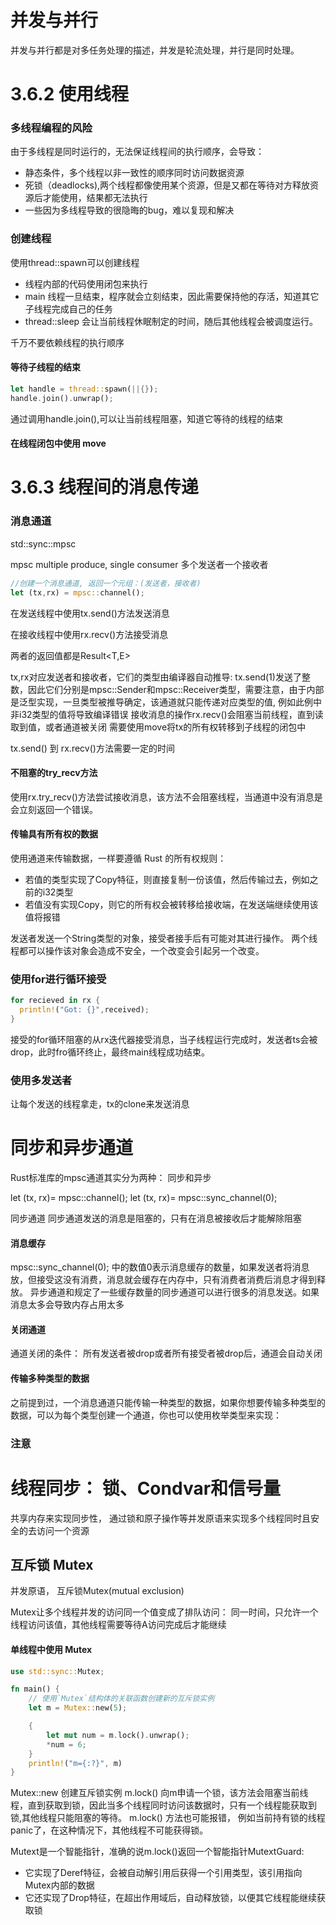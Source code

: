 # 并发与并行

并发与并行都是对多任务处理的描述，并发是轮流处理，并行是同时处理。


# 3.6.2 使用线程

### 多线程编程的风险

由于多线程是同时运行的，无法保证线程间的执行顺序，会导致：

* 静态条件，多个线程以非一致性的顺序同时访问数据资源
* 死锁（deadlocks),两个线程都像使用某个资源，但是又都在等待对方释放资源后才能使用，结果都无法执行
* 一些因为多线程导致的很隐晦的bug，难以复现和解决


### 创建线程

使用thread::spawn可以创建线程

* 线程内部的代码使用闭包来执行
* main 线程一旦结束，程序就会立刻结束，因此需要保持他的存活，知道其它子线程完成自己的任务
* thread::sleep 会让当前线程休眠制定的时间，随后其他线程会被调度运行。

千万不要依赖线程的执行顺序

#### 等待子线程的结束

```rust
let handle = thread::spawn(||{});
handle.join().unwrap();
```

通过调用handle.join(),可以让当前线程阻塞，知道它等待的线程的结束

#### 在线程闭包中使用 move


# 3.6.3 线程间的消息传递

### 消息通道
std::sync::mpsc

mpsc multiple produce, single consumer 多个发送者一个接收者

```rust
//创建一个消息通道, 返回一个元组：(发送者，接收者)
let (tx,rx) = mpsc::channel();
```
在发送线程中使用tx.send()方法发送消息

在接收线程中使用rx.recv()方法接受消息

两者的返回值都是Result<T,E>

tx,rx对应发送者和接收者，它们的类型由编译器自动推导: tx.send(1)发送了整数，因此它们分别是mpsc::Sender<i32>和mpsc::Receiver<i32>类型，需要注意，由于内部是泛型实现，一旦类型被推导确定，该通道就只能传递对应类型的值, 例如此例中非i32类型的值将导致编译错误
接收消息的操作rx.recv()会阻塞当前线程，直到读取到值，或者通道被关闭
需要使用move将tx的所有权转移到子线程的闭包中

tx.send() 到 rx.recv()方法需要一定的时间

#### 不阻塞的try_recv方法

使用rx.try_recv()方法尝试接收消息，该方法不会阻塞线程，当通道中没有消息是会立刻返回一个错误。



#### 传输具有所有权的数据

使用通道来传输数据，一样要遵循 Rust 的所有权规则：

* 若值的类型实现了Copy特征，则直接复制一份该值，然后传输过去，例如之前的i32类型
* 若值没有实现Copy，则它的所有权会被转移给接收端，在发送端继续使用该值将报错

发送者发送一个String类型的对象，接受者接手后有可能对其进行操作。 两个线程都可以操作该对象会造成不安全，一个改变会引起另一个改变。

### 使用for进行循环接受
```rust
for recieved in rx {
  println!("Got: {}",received);
}
```
接受的for循环阻塞的从rx迭代器接受消息，当子线程运行完成时，发送者ts会被drop，此时fro循环终止，最终main线程成功结束。

### 使用多发送者

让每个发送的线程拿走，tx的clone来发送消息



# 同步和异步通道

Rust标准库的mpsc通道其实分为两种： 同步和异步

  let (tx, rx)= mpsc::channel();
   let (tx, rx)= mpsc::sync_channel(0);

同步通道
同步通道发送的消息是阻塞的，只有在消息被接收后才能解除阻塞

#### 消息缓存


mpsc::sync_channel(0); 中的数值0表示消息缓存的数量，如果发送者将消息放，但接受这没有消费，消息就会缓存在内存中，只有消费者消费后消息才得到释放。 异步通道和规定了一些缓存数量的同步通道可以进行很多的消息发送。如果消息太多会导致内存占用太多

#### 关闭通道

通道关闭的条件： 所有发送者被drop或者所有接受者被drop后，通道会自动关闭

#### 传输多种类型的数据

之前提到过，一个消息通道只能传输一种类型的数据，如果你想要传输多种类型的数据，可以为每个类型创建一个通道，你也可以使用枚举类型来实现：


### 注意


# 线程同步： 锁、Condvar和信号量

共享内存来实现同步性， 通过锁和原子操作等并发原语来实现多个线程同时且安全的去访问一个资源


## 互斥锁 Mutex

并发原语， 互斥锁Mutex(mutual exclusion)

Mutex让多个线程并发的访问同一个值变成了排队访问： 同一时间，只允许一个线程访问该值，其他线程需要等待A访问完成后才能继续

#### 单线程中使用 Mutex

```rust
use std::sync::Mutex;

fn main() {
    // 使用`Mutex`结构体的关联函数创建新的互斥锁实例
    let m = Mutex::new(5);

    {
        let mut num = m.lock().unwrap();
        *num = 6;
    }
    println!("m={:?}", m)
}
```


Mutex::new 创建互斥锁实例
m.lock() 向m申请一个锁，该方法会阻塞当前线程，直到获取到锁，因此当多个线程同时访问该数据时，只有一个线程能获取到锁,其他线程只能阻塞的等待。
m.lock() 方法也可能报错， 例如当前持有锁的线程panic了，在这种情况下，其他线程不可能获得锁。

Mutext<T>是一个智能指针，准确的说m.lock()返回一个智能指针MutextGuard<T>:

* 它实现了Deref特征，会被自动解引用后获得一个引用类型，该引用指向Mutex内部的数据
* 它还实现了Drop特征，在超出作用域后，自动释放锁，以便其它线程能继续获取锁